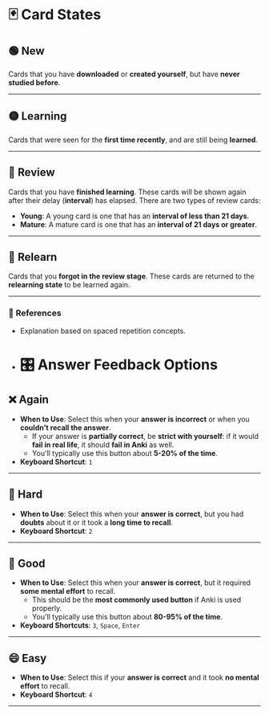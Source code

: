 # 🃏 **Card States**

## 🟢 **New**  
Cards that you have **downloaded** or **created yourself**, but have **never studied before**.

---

## 🟡 **Learning**  
Cards that were seen for the **first time recently**, and are still being **learned**.

---

## 🔄 **Review**  
Cards that you have **finished learning**. These cards will be shown again after their delay (**interval**) has elapsed. There are two types of review cards:  

- **Young**: A young card is one that has an **interval of less than 21 days**.  
- **Mature**: A mature card is one that has an **interval of 21 days or greater**.

---

## 🔁 **Relearn**  
Cards that you **forgot in the review stage**. These cards are returned to the **relearning state** to be learned again.

---

### 🔗 **References**  
- Explanation based on spaced repetition concepts.
- # 🎛️ **Answer Feedback Options**

## ❌ **Again**  
- **When to Use**: Select this when your **answer is incorrect** or when you **couldn't recall the answer**.  
  - If your answer is **partially correct**, be **strict with yourself**: if it would **fail in real life**, it should **fail in Anki** as well.  
  - You'll typically use this button about **5-20% of the time**.  
- **Keyboard Shortcut**: `1`

---

## 🤔 **Hard**  
- **When to Use**: Select this when your **answer is correct**, but you had **doubts** about it or it took a **long time to recall**.  
- **Keyboard Shortcut**: `2`

---

## 🙂 **Good**  
- **When to Use**: Select this when your **answer is correct**, but it required **some mental effort** to recall.  
  - This should be the **most commonly used button** if Anki is used properly.  
  - You'll typically use this button about **80-95% of the time**.  
- **Keyboard Shortcuts**: `3`, `Space`, `Enter`

---

## 😄 **Easy**  
- **When to Use**: Select this if your **answer is correct** and it took **no mental effort** to recall.  
- **Keyboard Shortcut**: `4`

---
